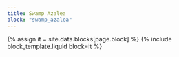 ```yaml
---
title: Swamp Azalea
block: "swamp_azalea"
---
```


{% assign it = site.data.blocks[page.block] %}
{% include block_template.liquid block=it %}


